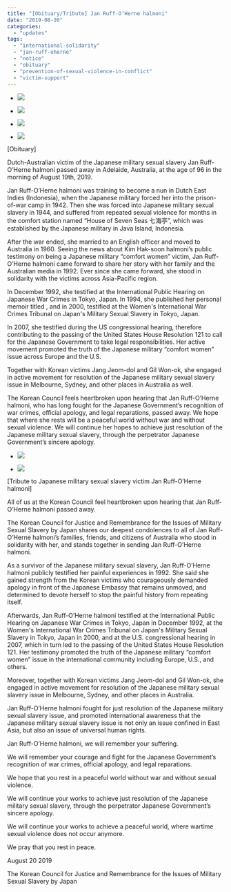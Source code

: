 ```yaml
---
title: "[Obituary/Tribute] Jan Ruff-O’Herne halmoni"
date: "2019-08-20"
categories: 
  - "updates"
tags: 
  - "international-solidarity"
  - "jan-ruff-oherne"
  - "notice"
  - "obituary"
  - "prevention-of-sexual-violence-in-conflict"
  - "victim-support"
---
```


- ![](https://r2.womenandwar.net/2019/08/69409357_2609447499086247_1163576725762736128_o-1024x768.jpg)
    
- ![](https://r2.womenandwar.net/2019/08/68692538_2609453482418982_6024856921691914240_o-1024x685.jpg)
    
- ![](https://r2.womenandwar.net/2019/08/68483585_2609448605752803_3220497440683589632_o-1024x768.jpg)
    
- ![](https://r2.womenandwar.net/2019/08/69092477_2609451519085845_5874195700945780736_o-1024x685.jpg)
    

\[Obituary\]

Dutch-Australian victim of the Japanese military sexual slavery Jan Ruff-O’Herne halmoni passed away in Adelaide, Australia, at the age of 96 in the morning of August 19th, 2019.

Jan Ruff-O’Herne halmoni was training to become a nun in Dutch East Indies (Indonesia), when the Japanese military forced her into the prison-of-war camp in 1942. Then she was forced into Japanese military sexual slavery in 1944, and suffered from repeated sexual violence for months in the comfort station named “House of Seven Seas 七海亭”, which was established by the Japanese military in Java Island, Indonesia.

After the war ended, she married to an English officer and moved to Australia in 1960. Seeing the news about Kim Hak-soon halmoni’s public testimony on being a Japanese military “comfort women” victim, Jan Ruff-O’Herne halmoni came forward to share her story with her family and the Australian media in 1992. Ever since she came forward, she stood in solidarity with the victims across Asia-Pacific region.

In December 1992, she testified at the International Public Hearing on Japanese War Crimes in Tokyo, Japan. In 1994, she published her personal memoir titled <Fifty Years of Silence>, and in 2000, testified at the Women's International War Crimes Tribunal on Japan's Military Sexual Slavery in Tokyo, Japan.

In 2007, she testified during the US congressional hearing, therefore contributing to the passing of the United States House Resolution 121 to call for the Japanese Government to take legal responsibilities. Her active movement promoted the truth of the Japanese military “comfort women” issue across Europe and the U.S.

Together with Korean victims Jang Jeom-dol and Gil Won-ok, she engaged in active movement for resolution of the Japanese military sexual slavery issue in Melbourne, Sydney, and other places in Australia as well.

The Korean Council feels heartbroken upon hearing that Jan Ruff-O’Herne halmoni, who has long fought for the Japanese Government’s recognition of war crimes, official apology, and legal reparations, passed away. We hope that where she rests will be a peaceful world without war and without sexual violence. We will continue her hopes to achieve just resolution of the Japanese military sexual slavery, through the perpetrator Japanese Government’s sincere apology.

- ![](https://r2.womenandwar.net/2019/08/68600698_2609513582412972_3949950941024747520_n.jpg)
    
- ![](https://r2.womenandwar.net/2019/08/68815499_2609517582412572_1470491270508969984_o-1024x681.jpg)
    

\[Tribute to Japanese military sexual slavery victim Jan Ruff-O’Herne halmoni\]

All of us at the Korean Council feel heartbroken upon hearing that Jan Ruff-O’Herne halmoni passed away.

The Korean Council for Justice and Remembrance for the Issues of Military Sexual Slavery by Japan shares our deepest condolences to all of Jan Ruff-O’Herne halmoni’s families, friends, and citizens of Australia who stood in solidarity with her, and stands together in sending Jan Ruff-O’Herne halmoni.

As a survivor of the Japanese military sexual slavery, Jan Ruff-O’Herne halmoni publicly testified her painful experiences in 1992. She said she gained strength from the Korean victims who courageously demanded apology in front of the Japanese Embassy that remains unmoved, and determined to devote herself to stop the painful history from repeating itself.

Afterwards, Jan Ruff-O’Herne halmoni testified at the International Public Hearing on Japanese War Crimes in Tokyo, Japan in December 1992, at the Women's International War Crimes Tribunal on Japan's Military Sexual Slavery in Tokyo, Japan in 2000, and at the U.S. congressional hearing in 2007, which in turn led to the passing of the United States House Resolution 121. Her testimony promoted the truth of the Japanese military “comfort women” issue in the international community including Europe, U.S., and others.

Moreover, together with Korean victims Jang Jeom-dol and Gil Won-ok, she engaged in active movement for resolution of the Japanese military sexual slavery issue in Melbourne, Sydney, and other places in Australia.

Jan Ruff-O’Herne halmoni fought for just resolution of the Japanese military sexual slavery issue, and promoted international awareness that the Japanese military sexual slavery issue is not only an issue confined in East Asia, but also an issue of universal human rights.

Jan Ruff-O’Herne halmoni, we will remember your suffering.

We will remember your courage and fight for the Japanese Government’s recognition of war crimes, official apology, and legal reparations.

We hope that you rest in a peaceful world without war and without sexual violence.

We will continue your works to achieve just resolution of the Japanese military sexual slavery, through the perpetrator Japanese Government’s sincere apology.

We will continue your works to achieve a peaceful world, where wartime sexual violence does not occur anymore.

We pray that you rest in peace.

August 20 2019

The Korean Council for Justice and Remembrance for the Issues of Military Sexual Slavery by Japan
